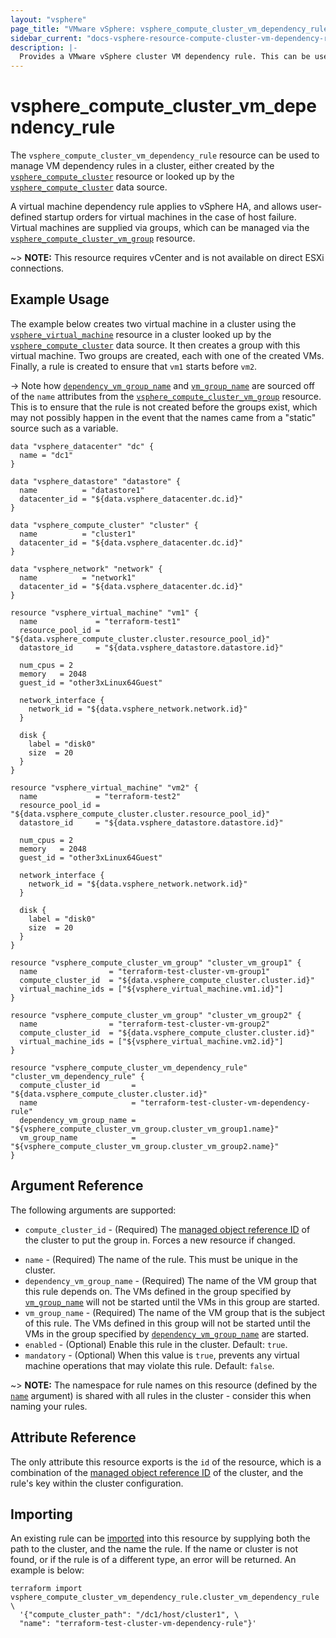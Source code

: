 ```yaml
---
layout: "vsphere"
page_title: "VMware vSphere: vsphere_compute_cluster_vm_dependency_rule"
sidebar_current: "docs-vsphere-resource-compute-cluster-vm-dependency-rule"
description: |-
  Provides a VMware vSphere cluster VM dependency rule. This can be used to manage VM dependency rules for vSphere HA.
---
```


# vsphere\_compute\_cluster\_vm\_dependency\_rule

The `vsphere_compute_cluster_vm_dependency_rule` resource can be used to manage
VM dependency rules in a cluster, either created by the
[`vsphere_compute_cluster`][tf-vsphere-cluster-resource] resource or looked up
by the [`vsphere_compute_cluster`][tf-vsphere-cluster-data-source] data source.

[tf-vsphere-cluster-resource]: /docs/providers/vsphere/r/compute_cluster.html
[tf-vsphere-cluster-data-source]: /docs/providers/vsphere/d/compute_cluster.html

A virtual machine dependency rule applies to vSphere HA, and allows
user-defined startup orders for virtual machines in the case of host failure.
Virtual machines are supplied via groups, which can be managed via the
[`vsphere_compute_cluster_vm_group`][tf-vsphere-cluster-vm-group-resource]
resource.

[tf-vsphere-cluster-vm-group-resource]: /docs/providers/vsphere/r/compute_cluster_vm_group.html

~> **NOTE:** This resource requires vCenter and is not available on direct ESXi
connections.

## Example Usage

The example below creates two virtual machine in a cluster using the
[`vsphere_virtual_machine`][tf-vsphere-vm-resource] resource in a cluster
looked up by the [`vsphere_compute_cluster`][tf-vsphere-cluster-data-source]
data source. It then creates a group with this virtual machine. Two groups are created, each with one of the created VMs. Finally, a rule is created to ensure that `vm1` starts before `vm2`.

[tf-vsphere-vm-resource]: /docs/providers/vsphere/r/virtual_machine.html

-> Note how [`dependency_vm_group_name`](#dependency_vm_group_name) and
[`vm_group_name`](#vm_group_name) are sourced off of the `name` attributes from
the [`vsphere_compute_cluster_vm_group`][tf-vsphere-cluster-vm-group-resource]
resource. This is to ensure that the rule is not created before the groups
exist, which may not possibly happen in the event that the names came from a
"static" source such as a variable.

```hcl
data "vsphere_datacenter" "dc" {
  name = "dc1"
}

data "vsphere_datastore" "datastore" {
  name          = "datastore1"
  datacenter_id = "${data.vsphere_datacenter.dc.id}"
}

data "vsphere_compute_cluster" "cluster" {
  name          = "cluster1"
  datacenter_id = "${data.vsphere_datacenter.dc.id}"
}

data "vsphere_network" "network" {
  name          = "network1"
  datacenter_id = "${data.vsphere_datacenter.dc.id}"
}

resource "vsphere_virtual_machine" "vm1" {
  name             = "terraform-test1"
  resource_pool_id = "${data.vsphere_compute_cluster.cluster.resource_pool_id}"
  datastore_id     = "${data.vsphere_datastore.datastore.id}"

  num_cpus = 2
  memory   = 2048
  guest_id = "other3xLinux64Guest"

  network_interface {
    network_id = "${data.vsphere_network.network.id}"
  }

  disk {
    label = "disk0"
    size  = 20
  }
}

resource "vsphere_virtual_machine" "vm2" {
  name             = "terraform-test2"
  resource_pool_id = "${data.vsphere_compute_cluster.cluster.resource_pool_id}"
  datastore_id     = "${data.vsphere_datastore.datastore.id}"

  num_cpus = 2
  memory   = 2048
  guest_id = "other3xLinux64Guest"

  network_interface {
    network_id = "${data.vsphere_network.network.id}"
  }

  disk {
    label = "disk0"
    size  = 20
  }
}

resource "vsphere_compute_cluster_vm_group" "cluster_vm_group1" {
  name                = "terraform-test-cluster-vm-group1"
  compute_cluster_id  = "${data.vsphere_compute_cluster.cluster.id}"
  virtual_machine_ids = ["${vsphere_virtual_machine.vm1.id}"]
}

resource "vsphere_compute_cluster_vm_group" "cluster_vm_group2" {
  name                = "terraform-test-cluster-vm-group2"
  compute_cluster_id  = "${data.vsphere_compute_cluster.cluster.id}"
  virtual_machine_ids = ["${vsphere_virtual_machine.vm2.id}"]
}

resource "vsphere_compute_cluster_vm_dependency_rule" "cluster_vm_dependency_rule" {
  compute_cluster_id       = "${data.vsphere_compute_cluster.cluster.id}"
  name                     = "terraform-test-cluster-vm-dependency-rule"
  dependency_vm_group_name = "${vsphere_compute_cluster_vm_group.cluster_vm_group1.name}"
  vm_group_name            = "${vsphere_compute_cluster_vm_group.cluster_vm_group2.name}"
}
```

## Argument Reference

The following arguments are supported:

* `compute_cluster_id` - (Required) The [managed object reference
  ID][docs-about-morefs] of the cluster to put the group in.  Forces a new
  resource if changed.

[docs-about-morefs]: /docs/providers/vsphere/index.html#use-of-managed-object-references-by-the-vsphere-provider

* `name` - (Required) The name of the rule. This must be unique in the
  cluster.
* `dependency_vm_group_name` - (Required) The name of the VM group that this
  rule depends on. The VMs defined in the group specified by
  [`vm_group_name`](#vm_group_name) will not be started until the VMs in this
  group are started.
* `vm_group_name` - (Required) The name of the VM group that is the subject of
  this rule. The VMs defined in this group will not be started until the VMs in
  the group specified by
  [`dependency_vm_group_name`](#dependency_vm_group_name) are started.
* `enabled` - (Optional) Enable this rule in the cluster. Default: `true`.
* `mandatory` - (Optional) When this value is `true`, prevents any virtual
  machine operations that may violate this rule. Default: `false`.

~> **NOTE:** The namespace for rule names on this resource (defined by the
[`name`](#name) argument) is shared with all rules in the cluster - consider
this when naming your rules.

## Attribute Reference

The only attribute this resource exports is the `id` of the resource, which is
a combination of the [managed object reference ID][docs-about-morefs] of the
cluster, and the rule's key within the cluster configuration.

## Importing

An existing rule can be [imported][docs-import] into this resource by supplying
both the path to the cluster, and the name the rule. If the name or cluster is
not found, or if the rule is of a different type, an error will be returned. An
example is below:

[docs-import]: https://www.terraform.io/docs/import/index.html

```
terraform import vsphere_compute_cluster_vm_dependency_rule.cluster_vm_dependency_rule \
  '{"compute_cluster_path": "/dc1/host/cluster1", \
  "name": "terraform-test-cluster-vm-dependency-rule"}'
```
